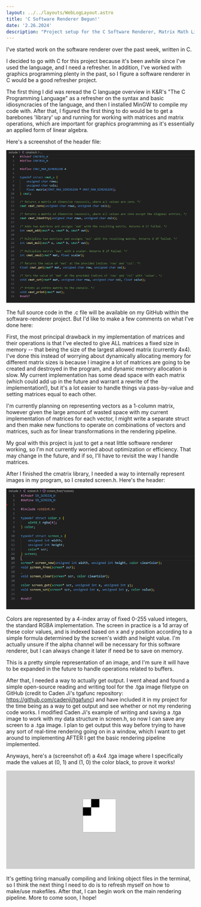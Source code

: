 ```yaml
---
layout: ../../layouts/WebLogLayout.astro
title: 'C Software Renderer Begun!'
date: '2.26.2024'
description: "Project setup for the C Software Renderer, Matrix Math Library, and TGA Image manipulation."
---
```

I've started work on the software renderer over the past week, written in C.

I decided to go with C for this project because it's been awhile since I've used the language, and I need a refresher. In addition, I've worked with graphics programming plenty in the past, so I figure a software renderer in C would be a good refresher project.

The first thing I did was reread the C language overview in K&R's "The C Programming Language" as a refresher on the syntax and basic idiosyncracies of the language, and then I installed MinGW to compile my code with. After that, I figured the first thing to do would be to get a barebones 'library' up and running for working with matrices and matrix operations, which are important for graphics programming as it's essentially an applied form of linear algebra.

Here's a screenshot of the header file:

![cmatrix.h](./blogimages/blog3/blog3_cmatlibheader.png)

The full source code in the .c file will be available on my GitHub within the software-renderer project. But I'd like to make a few comments on what I've done here:

First, the most principal drawback in my implementation of matrices and their operations is that I've elected to give ALL matrices a fixed size in memory -- that being the size of the largest allowed matrix (currently 4x4). I've done this instead of worrying about dynamically allocating memory for different matrix sizes is because I imagine a lot of matrices are going to be created and destroyed in the program, and dynamic memory allocation is slow. My current implementation has some dead space with each matrix (which could add up in the future and warrant a rewrite of the implementation!), but it's a lot easier to handle things via pass-by-value and setting matrices equal to each other.

I'm currently planning on representing vectors as a 1-column matrix, however given the large amount of wasted space with my current implementation of matrices for each vector, I might write a separate struct and then make new functions to operate on combinations of vectors and matrices, such as for linear transformations in the rendering pipeline.

My goal with this project is just to get a neat little software renderer working, so I'm not currently worried about optimization or efficiency. That may change in the future, and if so, I'll have to revisit the way I handle matrices.

After I finished the cmatrix library, I needed a way to internally represent images in my program, so I created screen.h. Here's the header:

![screen.h](./blogimages/blog3/blog3_screenheader.png)

Colors are represented by a 4-index array of fixed 0-255 valued integers, the standard RGBA implementation. The screen in practice is a 1d array of these color values, and is indexed based on x and y position according to a simple formula determined by the screen's width and height value. I'm actually unsure if the alpha channel will be necessary for this software renderer, but I can always change it later if need be to save on memory.

This is a pretty simple representation of an image, and I'm sure it will have to be expanded in the future to handle operations related to buffers.

After that, I needed a way to actually get output. I went ahead and found a simple open-source reading and writing tool for the .tga image filetype on GitHub (credit to Caden Ji's tgafunc repository: https://github.com/cadenji/tgafunc) and have included it in my project for the time being as a way to get output and see whether or not my rendering code works. I modified Caden Ji's example of writing and saving a .tga image to work with my data structure in screen.h, so now I can save any screen to a .tga image. I plan to get output this way before trying to have any sort of real-time rendering going on in a window, which I want to get around to implementing AFTER I get the basic rendering pipeline implemented.

Anyways, here's a (screenshot of) a 4x4 .tga image where I specifically made the values at (0, 1) and (1, 0) the color black, to prove it works!

![screen.h](./blogimages/blog3/blog3_checkerboard.png)

It's getting tiring manually compiling and linking object files in the terminal, so I think the next thing I need to do is to refresh myself on how to make/use makefiles. After that, I can begin work on the main rendering pipeline. More to come soon, I hope!